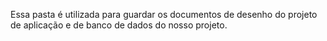 Essa pasta é utilizada para guardar os documentos de desenho do projeto de aplicação e de banco de dados do nosso projeto.
